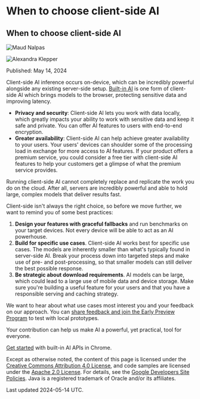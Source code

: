 # When to choose client-side AI

## When to choose client-side AI

![Maud Nalpas](https://web.dev/images/authors/maudn.jpg)

![Alexandra Klepper](https://web.dev/images/authors/alexandraklepper.jpg)

Published: May 14, 2024

Client-side AI inference occurs on-device, which can be incredibly powerful alongside any existing server-side setup. [Built-in AI](/docs/ai/built-in) is one form of client-side AI which brings models to the browser, protecting sensitive data and improving latency.

-   **Privacy and security**: Client-side AI lets you work with data locally, which greatly impacts your ability to work with sensitive data and keep it safe and private. You can offer AI features to users with end-to-end encryption.
-   **Greater availability**: Client-side AI can help achieve greater availability to your users. Your users' devices can shoulder some of the processing load in exchange for more access to AI features. If your product offers a premium service, you could consider a free tier with client-side AI features to help your customers get a glimpse of what the premium service provides.

Running client-side AI cannot completely replace and replicate the work you do on the cloud. After all, servers are incredibly powerful and able to hold large, complex models that deliver results fast.

Client-side isn't always the right choice, so before we move further, we want to remind you of some best practices:

1.  **Design your features with graceful fallbacks** and run benchmarks on your target devices. Not every device will be able to act as an AI powerhouse.
2.  **Build for specific use cases**. Client-side AI works best for specific use cases. The models are inherently smaller than what's typically found in server-side AI. Break your process down into targeted steps and make use of pre- and post-processing, so that smaller models can still deliver the best possible response.
3.  **Be strategic about download requirements**. AI models can be large, which could lead to a large use of mobile data and device storage. Make sure you're building a useful feature for your users and that you have a responsible serving and caching strategy.

We want to hear about what use cases most interest you and your feedback on our approach. You can [share feedback and join the Early Preview Program](https://forms.gle/LYoT5EnQVcHiP3348) to test with local prototypes.

Your contribution can help us make AI a powerful, yet practical, tool for everyone.

[Get started](/docs/ai/get-started) with built-in AI APIs in Chrome.

Except as otherwise noted, the content of this page is licensed under the [Creative Commons Attribution 4.0 License](https://creativecommons.org/licenses/by/4.0/), and code samples are licensed under the [Apache 2.0 License](https://www.apache.org/licenses/LICENSE-2.0). For details, see the [Google Developers Site Policies](https://developers.google.com/site-policies). Java is a registered trademark of Oracle and/or its affiliates.

Last updated 2024-05-14 UTC.